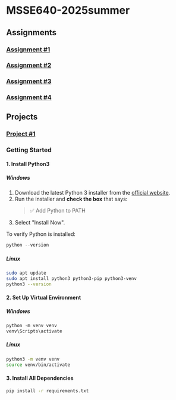 # MSSE640-2025summer

## Assignments
### [Assignment #1](./week2/README.md)
### [Assignment #2](./week3/README.md)
### [Assignment #3](./week4/README.md)
### [Assignment #4](./week5/README.md)

## Projects
### [Project #1](./week2/main.py)

### Getting Started

#### 1. Install Python3

##### Windows

1. Download the latest Python 3 installer from the [official website](https://www.python.org/downloads/).
2. Run the installer and **check the box** that says:
   > ✅ Add Python to PATH
3. Select "Install Now".

To verify Python is installed:

```powershell
python --version
```

##### Linux

```Bash
sudo apt update
sudo apt install python3 python3-pip python3-venv
python3 --version
```

#### 2. Set Up Virtual Environment

##### Windows

```powershell
python -m venv venv
venv\Scripts\activate
```

##### Linux

```Bash
python3 -m venv venv
source venv/bin/activate
```

#### 3. Install All Dependencies

```Bash
pip install -r requirements.txt
```